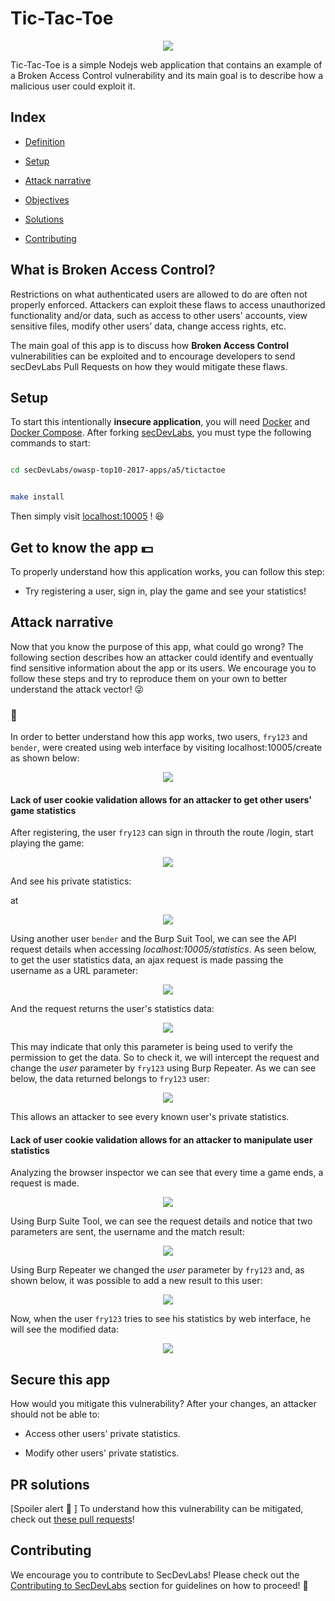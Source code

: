 
# Tic-Tac-Toe

  

<p  align="center">

<img  src="images/a5-banner.png"/>

</p>

  

Tic-Tac-Toe is a simple Nodejs web application that contains an example of a Broken Access Control vulnerability and its main goal is to describe how a malicious user could exploit it.

  

## Index

  

-  [Definition](#what-is-broken-access-control)

-  [Setup](#setup)

-  [Attack narrative](#attack-narrative)

-  [Objectives](#secure-this-app)

-  [Solutions](#pr-solutions)

-  [Contributing](#contributing)

  

## What is Broken Access Control?

  

Restrictions on what authenticated users are allowed to do are often not properly enforced. Attackers can exploit these flaws to access unauthorized functionality and/or data, such as access to other users' accounts, view sensitive files, modify other users’ data, change access rights, etc.

  

The main goal of this app is to discuss how **Broken Access Control** vulnerabilities can be exploited and to encourage developers to send secDevLabs Pull Requests on how they would mitigate these flaws.

  

## Setup

  

To start this intentionally **insecure application**, you will need [Docker][Docker Install] and [Docker Compose][Docker Compose Install]. After forking [secDevLabs](https://github.com/globocom/secDevLabs), you must type the following commands to start:

  

```sh

cd secDevLabs/owasp-top10-2017-apps/a5/tictactoe

```

  

```sh

make install

```

  

Then simply visit [localhost:10005][App] ! 😆

  

## Get to know the app 💵

  

To properly understand how this application works, you can follow this step:

  

- Try registering a user, sign in, play the game and see your statistics!

  

## Attack narrative

  

Now that you know the purpose of this app, what could go wrong? The following section describes how an attacker could identify and eventually find sensitive information about the app or its users. We encourage you to follow these steps and try to reproduce them on your own to better understand the attack vector! 😜

  

### 👀

  

In order to better understand how this app works, two users, `fry123` and `bender`, were created using web interface by visiting localhost:10005/create as shown below:

  
  

<p  align="center">

<img  src="images/attack0.png"/>

</p>

  

#### Lack of user cookie validation allows for an attacker to get other users' game statistics

  
  

After registering, the user `fry123` can sign in throuth the route /login, start playing the game:

  
  

<p  align="center">

<img  src="images/attack1.png"/>

</p>

  

And see his private statistics:

  
at
<p  align="center">

<img  src="images/attack2.png"/>

</p>

  

Using another user `bender` and the Burp Suit Tool, we can see the API request details when accessing _localhost:10005/statistics_. As seen below, to get the user statistics data, an ajax request is made passing the username as a URL parameter:

  

<p  align="center">

<img  src="images/attack3.png"/>

</p>


And the request returns the user's statistics data:

<p  align="center">

<img  src="images/attack4.png"/>

</p>

  

This may indicate that only this parameter is being used to verify the permission to get the data. So to check it, we will intercept the request and change the _user_ parameter by `fry123` using Burp Repeater. As we can see below, the data returned belongs to `fry123` user:

  

<p  align="center">

<img  src="images/attack5.png"/>

</p>

  

This allows an attacker to see every known user's private statistics.

  

#### Lack of user cookie validation allows for an attacker to manipulate user statistics

  
Analyzing the browser inspector we can see that every time a game ends, a request is made.

  

<p  align="center">

<img  src="images/attack6.png"/>

</p>

  

Using Burp Suite Tool, we can see the request details and notice that two parameters are sent, the username and the match result:

  

<p  align="center">

<img  src="images/attack7.png"/>

</p>

  

Using Burp Repeater we changed the _user_ parameter by `fry123` and, as shown below, it was  possible to add a new result to this user:

  

<p  align="center">

<img  src="images/attack8.png"/>

</p>

  

Now, when the user `fry123` tries to see his statistics by web interface, he will see the modified data:

  

<p  align="center">

<img  src="images/attack9.png"/>

</p>

  
  
  

## Secure this app

  

How would you mitigate this vulnerability? After your changes, an attacker should not be able to:

  

* Access other users' private statistics.

* Modify other users' private statistics.

  
  

## PR solutions

  

[Spoiler alert 🚨 ] To understand how this vulnerability can be mitigated, check out [these pull requests](https://github.com/globocom/secDevLabs/pulls?utf8=%E2%9C%93&q=is%3Apr+label%3A%22mitigation+solution+%F0%9F%94%92%22+label%3A%22Tic-Tac-Toe%22+)!

  

## Contributing

  

We encourage you to contribute to SecDevLabs! Please check out the [Contributing to SecDevLabs](../../../docs/CONTRIBUTING.md) section for guidelines on how to proceed! 🎉

  

[Docker Install]: https://docs.docker.com/install/

[Docker Compose Install]: https://docs.docker.com/compose/install/

[App]: http://localhost:10005

[secDevLabs]: https://github.com/globocom/secDevLabs

[2]:https://github.com/globocom/secDevLabs/tree/master/owasp-top10-2017-apps/a5/tictactoe